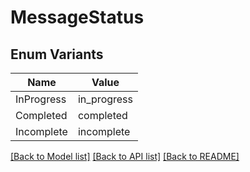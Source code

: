 # MessageStatus

## Enum Variants

| Name | Value |
|---- | -----|
| InProgress | in_progress |
| Completed | completed |
| Incomplete | incomplete |


[[Back to Model list]](../README.md#documentation-for-models) [[Back to API list]](../README.md#documentation-for-api-endpoints) [[Back to README]](../README.md)


